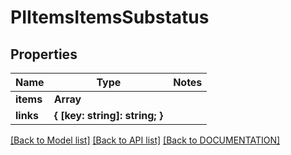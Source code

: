 # PIItemsItemsSubstatus

## Properties
Name | Type | Notes
------------ | ------------- | -------------
**items** | **Array<PIItemsSubstatus>**
**links** | **{ [key: string]: string; }**

[[Back to Model list]](../../DOCUMENTATION.md#documentation-for-models) [[Back to API list]](../../DOCUMENTATION.md#documentation-for-api-endpoints) [[Back to DOCUMENTATION]](../../DOCUMENTATION.md)
